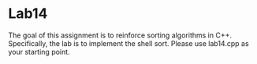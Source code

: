 # Lab14
The goal of this assignment is to reinforce sorting algorithms in C++. Specifically, the lab is to implement the shell sort. Please use lab14.cpp as your starting point. 
